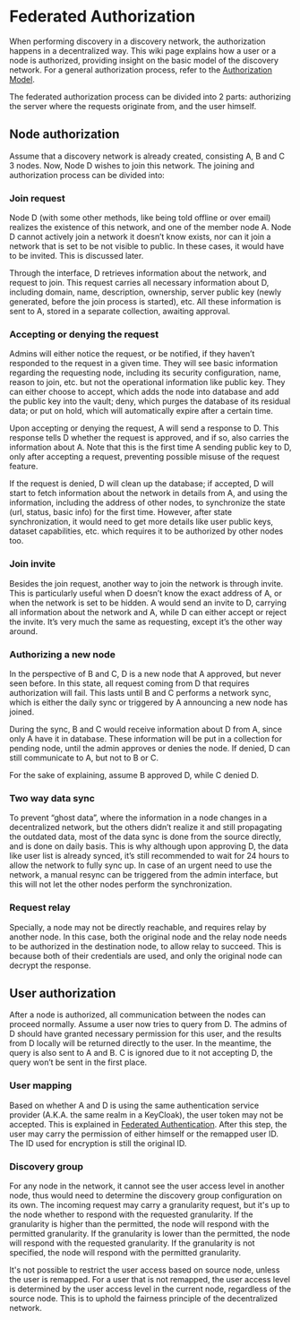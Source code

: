 # Federated Authorization

When performing discovery in a discovery network, the authorization happens in a decentralized way. This wiki page explains how a user or a node is authorized, providing insight on the basic model of the discovery network. For a general authorization process, refer to the [Authorization Model](authorization-model.md).

The federated authorization process can be divided into 2 parts: authorizing the server where the requests originate from, and the user himself.

## Node authorization

Assume that a discovery network is already created, consisting A, B and C 3 nodes. Now, Node D wishes to join this network. The joining and authorization process can be divided into:

### Join request

Node D (with some other methods, like being told offline or over email) realizes the existence of this network, and one of the member node A. Node D cannot actively join a network it doesn’t know exists, nor can it join a network that is set to be not visible to public. In these cases, it would have to be invited. This is discussed later.

Through the interface, D retrieves information about the network, and request to join. This request carries all necessary information about D, including domain, name, description, ownership, server public key (newly generated, before the join process is started), etc. All these information is sent to A, stored in a separate collection, awaiting approval.

### Accepting or denying the request

Admins will either notice the request, or be notified, if they haven’t responded to the request in a given time. They will see basic information regarding the requesting node, including its security configuration, name, reason to join, etc. but not the operational information like public key. They can either choose to accept, which adds the node into database and add the public key into the vault; deny, which purges the database of its residual data; or put on hold, which will automatically expire after a certain time.

Upon accepting or denying the request, A will send a response to D. This response tells D whether the request is approved, and if so, also carries the information about A. Note that this is the first time A sending public key to D, only after accepting a request, preventing possible misuse of the request feature.

If the request is denied, D will clean up the database; if accepted, D will start to fetch information about the network in details from A, and using the information, including the address of other nodes, to synchronize the state (url, status, basic info) for the first time. However, after state synchronization, it would need to get more details like user public keys, dataset capabilities, etc. which requires it to be authorized by other nodes too.

### Join invite

Besides the join request, another way to join the network is through invite. This is particularly useful when D doesn’t know the exact address of A, or when the network is set to be hidden. A would send an invite to D, carrying all information about the network and A, while D can either accept or reject the invite. It’s very much the same as requesting, except it’s the other way around.

### Authorizing a new node

In the perspective of B and C, D is a new node that A approved, but never seen before. In this state, all request coming from D that requires authorization will fail. This lasts until B and C performs a network sync, which is either the daily sync or triggered by A announcing a new node has joined.

During the sync, B and C would receive information about D from A, since only A have it in database. These information will be put in a collection for pending node, until the admin approves or denies the node. If denied, D can still communicate to A, but not to B or C.

For the sake of explaining, assume B approved D, while C denied D.

### Two way data sync

To prevent “ghost data”, where the information in a node changes in a decentralized network, but the others didn’t realize it and still propagating the outdated data, most of the data sync is done from the source directly, and is done on daily basis. This is why although upon approving D, the data like user list is already synced, it’s still recommended to wait for 24 hours to allow the network to fully sync up. In case of an urgent need to use the network, a manual resync can be triggered from the admin interface, but this will not let the other nodes perform the synchronization.

### Request relay

Specially, a node may not be directly reachable, and requires relay by another node. In this case, both the original node and the relay node needs to be authorized in the destination node, to allow relay to succeed. This is because both of their credentials are used, and only the original node can decrypt the response.

## User authorization

After a node is authorized, all communication between the nodes can proceed normally. Assume a user now tries to query from D. The admins of D should have granted necessary permission for this user, and the results from D locally will be returned directly to the user. In the meantime, the query is also sent to A and B. C is ignored due to it not accepting D, the query won’t be sent in the first place.

### User mapping

Based on whether A and D is using the same authentication service provider (A.K.A. the same realm in a KeyCloak), the user token may not be accepted. This is explained in [Federated Authentication](federated-authentication.md). After this step, the user may carry the permission of either himself or the remapped user ID. The ID used for encryption is still the original ID.

### Discovery group

For any node in the network, it cannot see the user access level in another node, thus would need to determine the discovery group configuration on its own. The incoming request may carry a granularity request, but it's up to the node whether to respond with the requested granularity. If the granularity is higher than the permitted, the node will respond with the permitted granularity. If the granularity is lower than the permitted, the node will respond with the requested granularity. If the granularity is not specified, the node will respond with the permitted granularity.

It's not possible to restrict the user access based on source node, unless the user is remapped. For a user that is not remapped, the user access level is determined by the user access level in the current node, regardless of the source node. This is to uphold the fairness principle of the decentralized network.
